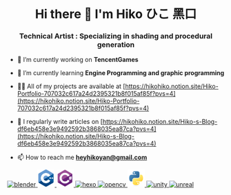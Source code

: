 

<!--
**Hikohikoyan/Hikohikoyan** is a ✨ _special_ ✨ repository because its `README.md` (this file) appears on your GitHub profile.

Here are some ideas to get you started:
Hi there 👋
- 🔭 I’m currently working on ...
- 🌱 I’m currently learning ...
- 👯 I’m looking to collaborate on ...
- 🤔 I’m looking for help with ...
- 💬 Ask me about ...
- 📫 How to reach me: ...
- 😄 Pronouns: ...
- ⚡ Fun fact: ...
-->
<h1 align="center">Hi there 👋 I'm Hiko ひこ 黑口</h1>
<h3 align="center">Technical Artist : Specializing in shading and procedural generation</h3>

- 🔭 I’m currently working on **TencentGames**

- 🌱 I’m currently learning **Engine Programming and graphic programming**

- 👨‍💻 All of my projects are available at [https://hikohiko.notion.site/Hiko-Portfolio-707032c617a24d2395321b8f015af85f?pvs=4](https://hikohiko.notion.site/Hiko-Portfolio-707032c617a24d2395321b8f015af85f?pvs=4)

- 📝 I regularly write articles on [https://hikohiko.notion.site/Hiko-s-Blog-df6eb458e3e9492592b3868035ea87ca?pvs=4](https://hikohiko.notion.site/Hiko-s-Blog-df6eb458e3e9492592b3868035ea87ca?pvs=4)

- 📫 How to reach me **heyhikoyan@gmail.com**

<!--
- <h3 align="left">Connect with me:</h3>
- <p align="left">
-<a href="https://twitter.com/hikohikoyan" target="blank"><img align="center" src="https://raw.githubusercontent.com/rahuldkjain/github-profile-readme-generator/master/src/images/icons/Social/twitter.svg" alt="hikohikoyan" height="30" width="40" /></a>
-</p>
-
-<h3 align="left">Languages and Tools:</h3>
-->
<p align="left"> <a href="https://www.blender.org/" target="_blank" rel="noreferrer"> <img src="https://download.blender.org/branding/community/blender_community_badge_white.svg" alt="blender" width="40" height="40"/> </a> <a href="https://www.w3schools.com/cpp/" target="_blank" rel="noreferrer"> <img src="https://raw.githubusercontent.com/devicons/devicon/master/icons/cplusplus/cplusplus-original.svg" alt="cplusplus" width="40" height="40"/> </a> <a href="https://www.w3schools.com/cs/" target="_blank" rel="noreferrer"> <img src="https://raw.githubusercontent.com/devicons/devicon/master/icons/csharp/csharp-original.svg" alt="csharp" width="40" height="40"/> </a> <a href="hexo.io/" target="_blank" rel="noreferrer"> <img src="https://www.vectorlogo.zone/logos/hexoio/hexoio-icon.svg" alt="hexo" width="40" height="40"/> </a> <a href="https://opencv.org/" target="_blank" rel="noreferrer"> <img src="https://www.vectorlogo.zone/logos/opencv/opencv-icon.svg" alt="opencv" width="40" height="40"/> </a> <a href="https://www.python.org" target="_blank" rel="noreferrer"> <img src="https://raw.githubusercontent.com/devicons/devicon/master/icons/python/python-original.svg" alt="python" width="40" height="40"/> </a> <a href="https://unity.com/" target="_blank" rel="noreferrer"> <img src="https://www.vectorlogo.zone/logos/unity3d/unity3d-icon.svg" alt="unity" width="40" height="40"/> </a> <a href="https://unrealengine.com/" target="_blank" rel="noreferrer"> <img src="https://raw.githubusercontent.com/kenangundogan/fontisto/036b7eca71aab1bef8e6a0518f7329f13ed62f6b/icons/svg/brand/unreal-engine.svg" alt="unreal" width="40" height="40"/> </a> </p>
